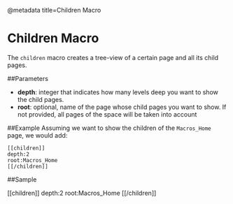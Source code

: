 @metadata title=Children Macro

# Children Macro
The `children` macro creates a tree-view of a certain page and all its child pages.


##Parameters

* **depth**: integer that indicates how many levels deep you want to show the child pages.
* **root**: optional, name of the page whose child pages you want to show. If not provided, all pages of the space will be taken into account


##Example
Assuming we want to show the children of the `Macros_Home` page, we would add:

    [[children]]
    depth:2
    root:Macros_Home
    [[/children]]


##Sample

[[children]]
depth:2
root:Macros_Home
[[/children]]
